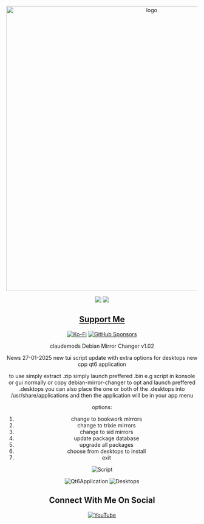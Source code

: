 <p align="center">
    <img width="750" src="https://i.postimg.cc/Z5Q1ng4F/Debian-Mirror-Changer-1-27-2025.png" alt="logo">
</p>

<div align="center">

  <a href="https://www.linux.org" target="_blank"><img src="https://img.shields.io/badge/OS-Linux-e06c75?style=for-the-badge&logo=linux" /></a>
           <a href="https://www.debian.org" target="_blank"><img src="https://img.shields.io/badge/DISTRO-Debian-CE0058?style=for-the-badge&logo=debian-linux" /></a>


<div align="center">

## [ Support Me ](https://www.paypal.com/paypalme/claudemods?country.x=GB&locale)

</div>

<div align="center">

[![Ko-Fi](https://img.shields.io/badge/Ko--fi-F16061?style=for-the-badge&label=claudemods&color=3399FF&Linux&logo=ko-fi&logoColor=white)](https://ko-fi.com/claudemods)
[![GitHub Sponsors](https://img.shields.io/badge/sponsor-30363D?style=for-the-badge&label=claudemods&color=A836FF&logo=GitHub-Sponsors&logoColor=#white)](https://github.com/sponsors/claudemods)</div>

<div align="center">
claudemods Debian Mirror Changer v1.02

News 27-01-2025
new tui script update with extra options for desktops
new cpp qt6 application

to use simply extract .zip
simply launch preffered .bin
e.g script in konsole or gui normally
or copy debian-mirror-changer to opt and launch preffered .desktops
you can also place the one or both of the .desktops
into /usr/share/applications
and then the application will be in your app menu


options:
1) change to bookwork mirrors
2) change to trixie mirrors
3) change to sid mirrors
4) update package database
5) upgrade all packages
6) choose from desktops to install
7) exit

![Script](https://github.com/user-attachments/assets/d5abde6f-ac69-49e5-97ae-eb22361c18d3)

![Qt6Application](https://github.com/user-attachments/assets/c1cb5917-5564-4f04-b88a-77bd6769c47c)
![Desktops](https://github.com/user-attachments/assets/53523654-1f33-462d-aaae-8da36f0fd50e)







<div align="center">

<h2 align="center"> Connect With Me On Social </h2>

<div align="center">

[![YouTube](https://img.shields.io/youtube/channel/subscribers/UC6OgAhBq7Ocb5g1bQfVSd0Q?color=ff0000&label=Youtube&logo=youtube&style=palstic)](https://youtube.com/@claudemods)


</div>

<div align="center">

</div>
